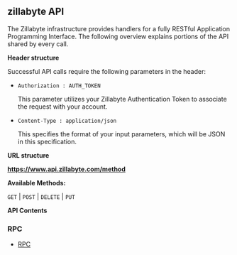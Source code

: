 **zillabyte API**
----
  The Zillabyte infrastructure provides handlers for a fully RESTful Application Programming Interface. The following overview explains portions of the API shared by every call.


  **Header structure**

  Successful API calls require the following parameters in the header:

  * `Authorization : AUTH_TOKEN` 

    This parameter utilizes your Zillabyte Authentication Token to associate the request with your account.

  * `Content-Type : application/json`

    This specifies the format of your input parameters, which will be JSON in this specification.


**URL structure**
  
  **https://www.api.zillabyte.com/method**

**Available Methods:**
  

  `GET` | `POST` | `DELETE` | `PUT`
  


**API Contents**  
### RPC
  * [RPC](/api_reference/rpc)